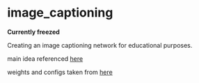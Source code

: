 # image_captioning

**Currently freezed**

Creating an image captioning network for educational purposes.

main idea referenced [here](https://journalofbigdata.springeropen.com/articles/10.1186/s40537-022-00571-w#:~:text=One%20of%20the%20most%20successful,or%20one%20of%20their%20variants.)

weights and configs taken from [here](https://github.com/hhk7734/tensorflow-yolov4)
